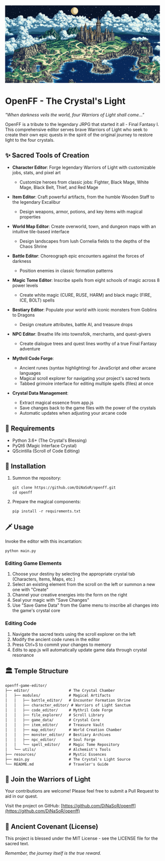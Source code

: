 ![OpenFF Banner](editor/img/bannar.png)

# OpenFF - The Crystal's Light

*"When darkness veils the world, four Warriors of Light shall come..."*

OpenFF is a tribute to the legendary JRPG that started it all - Final Fantasy I. This comprehensive editor serves brave Warriors of Light who seek to create their own epic quests in the spirit of the original journey to restore light to the four crystals.

## ✨ Sacred Tools of Creation

- **Character Editor**: Forge legendary Warriors of Light with customizable jobs, stats, and pixel art
  - Customize heroes from classic jobs: Fighter, Black Mage, White Mage, Black Belt, Thief, and Red Mage

- **Item Editor**: Craft powerful artifacts, from the humble Wooden Staff to the legendary Excalibur
  - Design weapons, armor, potions, and key items with magical properties

- **World Map Editor**: Create overworld, town, and dungeon maps with an intuitive tile-based interface
  - Design landscapes from lush Cornelia fields to the depths of the Chaos Shrine

- **Battle Editor**: Choreograph epic encounters against the forces of darkness
  - Position enemies in classic formation patterns

- **Magic Tome Editor**: Inscribe spells from eight schools of magic across 8 power levels
  - Create white magic (CURE, RUSE, HARM) and black magic (FIRE, ICE, BOLT) spells

- **Bestiary Editor**: Populate your world with iconic monsters from Goblins to Dragons
  - Design creature attributes, battle AI, and treasure drops

- **NPC Editor**: Breathe life into townsfolk, merchants, and quest-givers
  - Create dialogue trees and quest lines worthy of a true Final Fantasy adventure

- **Mythril Code Forge**:
  - Ancient runes (syntax highlighting) for JavaScript and other arcane languages
  - Magical scroll explorer for navigating your project's sacred texts
  - Tabbed grimoire interface for editing multiple spells (files) at once

- **Crystal Data Management**:
  - Extract magical essence from app.js
  - Save changes back to the game files with the power of the crystals
  - Automatic updates when adjusting your arcane code

## 🔮 Requirements

- Python 3.6+ (The Crystal's Blessing)
- PyQt6 (Magic Interface Crystal)
- QScintilla (Scroll of Code Editing)

## 🏰 Installation

1. Summon the repository:
   ```
   git clone https://github.com/DiNaSoR/openff.git
   cd openff
   ```

2. Prepare the magical components:
   ```
   pip install -r requirements.txt
   ```

## 🗡️ Usage

Invoke the editor with this incantation:
```
python main.py
```

### Editing Game Elements

1. Choose your destiny by selecting the appropriate crystal tab (Characters, Items, Maps, etc.)
2. Select an existing element from the scroll on the left or summon a new one with "Create"
3. Channel your creative energies into the form on the right
4. Seal your magic with "Save Changes"
5. Use "Save Game Data" from the Game menu to inscribe all changes into the game's crystal core

### Editing Code

1. Navigate the sacred texts using the scroll explorer on the left
2. Modify the ancient code runes in the editor
3. Press Ctrl+S to commit your changes to memory
4. Edits to app.js will automatically update game data through crystal resonance

## 🏛️ Temple Structure

```
openff-game-editor/
├── editor/                  # The Crystal Chamber
│   ├── modules/             # Magical Artifacts
│   │   ├── battle_editor/   # Encounter Formation Shrine
│   │   ├── character_editor/ # Warriors of Light Sanctum
│   │   ├── code_editor/     # Mythril Code Forge
│   │   ├── file_explorer/   # Scroll Library
│   │   ├── game_data/       # Crystal Core
│   │   ├── item_editor/     # Treasure Vault
│   │   ├── map_editor/      # World Creation Chamber
│   │   ├── monster_editor/  # Bestiary Archives
│   │   ├── npc_editor/      # Soul Forge
│   │   └── spell_editor/    # Magic Tome Repository
│   └── utils/               # Alchemist's Tools
├── resources/               # Mystic Essences
├── main.py                  # The Crystal's Light Source
└── README.md                # Traveler's Guide
```

## 🌟 Join the Warriors of Light

Your contributions are welcome! Please feel free to submit a Pull Request to aid in our quest.

Visit the project on GitHub: [https://github.com/DiNaSoR/openff](https://github.com/DiNaSoR/openff)

## 📜 Ancient Covenant (License)

This project is blessed under the MIT License - see the LICENSE file for the sacred text.

*Remember, the journey itself is the true reward.*
